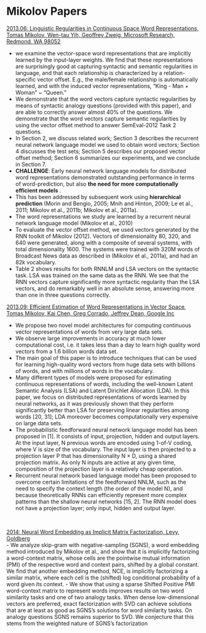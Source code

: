 # Mikolov Papers

[2013.06: Linguistic Regularities in Continuous Space Word Representations,
Tomas Mikolov, Wen-tau Yih, Geoffrey Zweig, Microsoft Research, Redmond, WA 98052](https://www.aclweb.org/anthology/N13-1090.pdf)<br>
  - we examine the vector-space word representations
that are implicitly learned by the input-layer
weights. We find that these representations
are surprisingly good at capturing syntactic
and semantic regularities in language, and
that each relationship is characterized by a
relation-specific vector offset. E.g., the male/female
relationship is automatically learned, and with
the induced vector representations, “King -
Man + Woman” ~ “Queen.”
  - We demonstrate that the word
vectors capture syntactic regularities by means
of syntactic analogy questions (provided with
this paper), and are able to correctly answer
almost 40% of the questions. We demonstrate
that the word vectors capture semantic regularities by using the vector offset method to
answer SemEval-2012 Task 2 questions.
  - In Section 2, we discuss related work; Section
3 describes the recurrent neural network language
model we used to obtain word vectors; Section 4 discusses the test sets; Section 5 describes our proposed
vector offset method; Section 6 summarizes our experiments, and we conclude in Section 7.
  -  **CHALLENGE**: Early neural network language
models for distributed word representations
demonstrated outstanding performance in terms of
word-prediction, but also **the need for more computationally efficient models** . 
  - This has been addressed by subsequent work using **hierarchical prediction**
(Morin and Bengio, 2005; Mnih and Hinton, 2009;
Le et al., 2011; Mikolov et al., 2011b; Mikolov et
al., 2011a). 
  - The word representations we study are learned by a
recurrent neural network language model (Mikolov
et al., 2010)
  - To evaluate the vector offset method, we used
vectors generated by the RNN toolkit of Mikolov
(2012). Vectors of dimensionality 80, 320, and 640
were generated, along with a composite of several
systems, with total dimensionality 1600. The systems were trained with 320M words of Broadcast
News data as described in (Mikolov et al., 2011a),
and had an 82k vocabulary.
  - Table 2 shows results
for both RNNLM and LSA vectors on the syntactic
task. LSA was trained on the same data as the RNN.
We see that the RNN vectors capture significantly
more syntactic regularity than the LSA vectors, and
do remarkably well in an absolute sense, answering
more than one in three questions correctly. 

[2013.09: Efficient Estimation of Word Representations in Vector Space, Tomas Mikolov, Kai Chen, Greg Corrado, Jeffrey Dean, Google Inc](https://arxiv.org/pdf/1301.3781.pdf)<br>
  - We propose two novel model architectures for computing continuous vector representations of words from very large data sets.
  - We observe large improvements in accuracy at much lower computational cost, i.e. it takes less than a day to learn high quality word vectors from a 1.6 billion words data set. 
  - The main goal of this paper is to introduce techniques that can be used for learning high-quality word
vectors from huge data sets with billions of words, and with millions of words in the vocabulary.
  - Many different types of models were proposed for estimating continuous representations of words,
including the well-known Latent Semantic Analysis (LSA) and Latent Dirichlet Allocation (LDA).
In this paper, we focus on distributed representations of words learned by neural networks, as it was
previously shown that they perform significantly better than LSA for preserving linear regularities
among words [20, 31]; LDA moreover becomes computationally very expensive on large data sets.
  - The probabilistic feedforward neural network language model has been proposed in [1]. It consists
of input, projection, hidden and output layers. At the input layer, N previous words are encoded
using 1-of-V coding, where V is size of the vocabulary. The input layer is then projected to a
projection layer P that has dimensionality N × D, using a shared projection matrix. As only N
inputs are active at any given time, composition of the projection layer is a relatively cheap operation.
  - Recurrent neural network based language model has been proposed to overcome certain limitations
of the feedforward NNLM, such as the need to specify the context length (the order of the model N),
and because theoretically RNNs can efficiently represent more complex patterns than the shallow
neural networks [15, 2]. The RNN model does not have a projection layer; only input, hidden and
output layer. 


[]()<br>

[2014: Neural Word Embedding as Implicit Matrix Factorization, Levy, Goldberg](https://papers.nips.cc/paper/5477-neural-word-embedding-as-implicit-matrix-factorization.pdf)<br>
    - We analyze skip-gram with negative-sampling (SGNS), a word embedding
method introduced by Mikolov et al., and show that it is implicitly factorizing
a word-context matrix, whose cells are the pointwise mutual information (PMI) of
the respective word and context pairs, shifted by a global constant. We find that
another embedding method, NCE, is implicitly factorizing a similar matrix, where
each cell is the (shifted) log conditional probability of a word given its context.
    - We show that using a sparse Shifted Positive PMI word-context matrix to represent
words improves results on two word similarity tasks and one of two analogy tasks.
When dense low-dimensional vectors are preferred, exact factorization with SVD
can achieve solutions that are at least as good as SGNS’s solutions for word similarity tasks. 
On analogy questions SGNS remains superior to SVD. We conjecture that this stems 
from the weighted nature of SGNS’s factorization



[]()<br>

[]()<br>

[]()<br>

